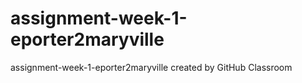 # assignment-week-1-eporter2maryville
assignment-week-1-eporter2maryville created by GitHub Classroom
